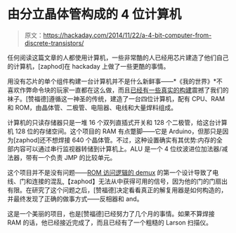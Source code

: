 # 由分立晶体管构成的 4 位计算机

> 原文：<https://hackaday.com/2014/11/22/a-4-bit-computer-from-discrete-transistors/>

任何阅读这篇文章的人都使用计算机，一些非常酷的人已经用芯片建造了他们自己的计算机，[zaphod]在 hackaday 上做了一些更酷的事情。

用没有芯片的单个组件构建一台计算机并不是什么新鲜事——*《我的世界》*不喜欢作弊命令块的玩家一直都在这么做，而且[已经有一些真实的构建](http://hackaday.com/2012/04/20/building-a-computer-with-discrete-transistors/)震撼了我们的袜子。[赞福德]遵循这一神圣的传统，建造了一台四位计算机，配有 CPU、RAM 和 ROM，由晶体管、二极管、电阻器、电线和大量焊料组成。

计算机的只读存储器只是一堆 16 个双列直插式开关和 128 个二极管，给这台计算机 128 位的存储空间。这个项目的 RAM 有点蹩脚——它是 Arduino，但那只是因为[zaphod]还不想焊接 640 个晶体管。不过，这种设置确实有其优势:内存的全部内容可以通过串行监视器转储到计算机上。ALU 是一个 4 位纹波进位加法器/减法器，带有一个负责 JMP 的比较单元。

这个项目并不是没有问题——[ROM 访问逻辑的 demux](http://hackaday.io/project/665/log/7684-maker-faire-and-project-update) 的第一个设计导致了电线、门和连接的混乱,【zaphod】无法从中获得可用的信号，因为他的门的门扇出有限。在研究了这个问题之后，[赞福德]决定看看真正的解复用器是如何构造的，并最终发现了正确的做事方式——反相器和 and。

这是一个美丽的项目，也是[赞福德]已经努力了几个月的事情。如果不算焊接 RAM 的话，他已经接近完成了，而且已经有了一个粗糙的 Larson 扫描仪。